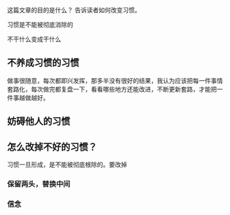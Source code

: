 这篇文章的目的是什么？
告诉读者如何改变习惯。

习惯是不能被彻底消除的

不干什么变成干什么

## 不养成习惯的习惯
做事很随意，每次都即兴发挥，那多半没有很好的结果，我认为应该把每一件事情套路化，每次做完都复盘一下，看看哪些地方还能改进，不断更新套路，才能把一件事越做越好。
## 妨碍他人的习惯

## 怎么改掉不好的习惯？
习惯一旦形成，是不能被彻底根除的。要改掉
### 保留两头，替换中间
### 信念
